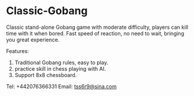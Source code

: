 # Classic-Gobang

Classic stand-alone Gobang game with moderate difficulty, players can kill time with it when bored.
Fast speed of reaction, no need to wait, bringing you great experience.

Features:
1) Traditional Gobang rules, easy to play.
2) practice skill in chess playing with AI.
3) Support 8x8 chessboard.

Tel: +442076366331
Email: tss6r9@sina.com
